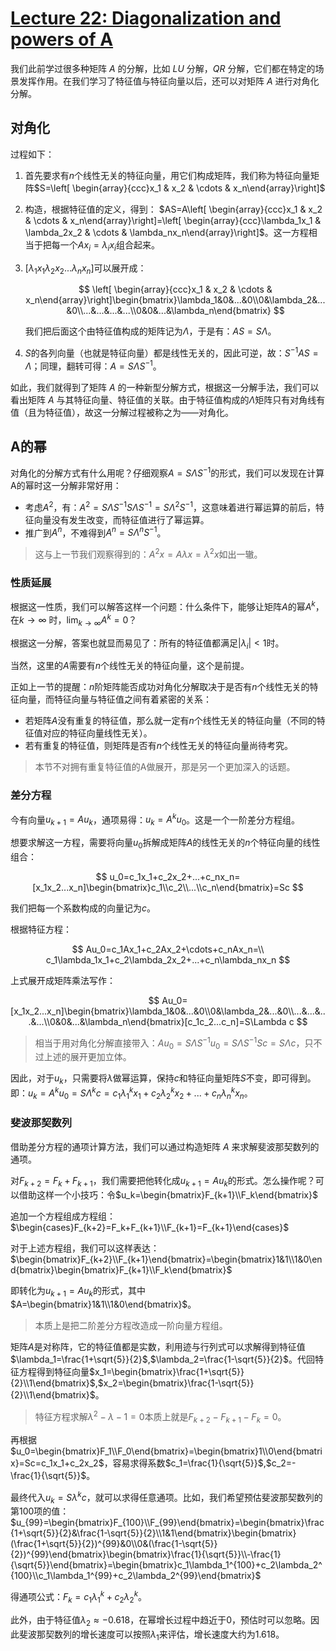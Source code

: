 # [Lecture 22: Diagonalization and powers of A](https://ocw.mit.edu/courses/18-06-linear-algebra-spring-2010/resources/lecture-22-diagonalization-and-powers-of-a/)

我们此前学过很多种矩阵 $A$  的分解，比如 $LU$  分解，$QR$ 分解，它们都在特定的场景发挥作用。在我们学习了特征值与特征向量以后，还可以对矩阵 $A$ 进行对角化分解。

## 对角化

过程如下：

1. 首先要求有$n$个线性无关的特征向量，用它们构成矩阵，我们称为特征向量矩阵$S=\left[ \begin{array}{ccc}x_1 & x_2 & \cdots & x_n\end{array}\right]$
2. 构造，根据特征值的定义，得到： $AS=A\left[ \begin{array}{ccc}x_1 & x_2 & \cdots & x_n\end{array}\right]=\left[ \begin{array}{ccc}\lambda_1x_1 & \lambda_2x_2 & \cdots & \lambda_nx_n\end{array}\right]$。这一方程相当于把每一个$Ax_i=\lambda_ix_i$组合起来。
3. $[\lambda_1x_1 \lambda_2x_2 ... \lambda_nx_n]$可以展开成：
    
    $$
    \left[ \begin{array}{ccc}x_1 & x_2 & \cdots & x_n\end{array}\right]\begin{bmatrix}\lambda_1&0&...&0\\0&\lambda_2&...&0\\...&...&...&...\\0&0&...&\lambda_n\end{bmatrix}
    $$
    
    我们把后面这个由特征值构成的矩阵记为$\Lambda$，于是有：$AS=S\Lambda$。
    
4. $S$的各列向量（也就是特征向量）都是线性无关的，因此可逆，故：$S^{-1}AS=\Lambda$；同理，翻转可得：$A=S\Lambda S^{-1}$。

如此，我们就得到了矩阵 $A$ 的一种新型分解方式，根据这一分解手法，我们可以看出矩阵 $A$ 与其特征向量、特征值的关联。由于特征值构成的$\Lambda$矩阵只有对角线有值（且为特征值），故这一分解过程被称之为——对角化。

## A的幂

对角化的分解方式有什么用呢？仔细观察$A=S\Lambda S^{-1}$的形式，我们可以发现在计算A的幂时这一分解非常好用：

- 考虑$A^2$，有：$A^2=S\Lambda S^{-1}S\Lambda S^{-1}=S\Lambda^2S^{-1}$，这意味着进行幂运算的前后，特征向量没有发生改变，而特征值进行了幂运算。
- 推广到$A^n$，不难得到$A^n=S\Lambda^nS^{-1}$。

> 这与上一节我们观察得到的：$A^2x=A\lambda x=\lambda^2x$如出一辙。
> 

### 性质延展

根据这一性质，我们可以解答这样一个问题：什么条件下，能够让矩阵$A$的幂$A^k$，在$k \to \infty$ 时，$\lim_{k\to\infty}A^k=0$？

根据这一分解，答案也就显而易见了：所有的特征值都满足$|\lambda_i|<1$时。

当然，这里的$A$需要有$n$个线性无关的特征向量，这个是前提。

正如上一节的提醒：$n$阶矩阵能否成功对角化分解取决于是否有$n$个线性无关的特征向量，而特征向量与特征值之间有着紧密的关系：

- 若矩阵$A$没有重复的特征值，那么就一定有$n$个线性无关的特征向量（不同的特征值对应的特征向量线性无关）。
- 若有重复的特征值，则矩阵是否有$n$个线性无关的特征向量尚待考究。

> 本节不对拥有重复特征值的A做展开，那是另一个更加深入的话题。
> 

### 差分方程

今有向量$u_{k+1}=Au_k$，通项易得：$u_k=A^ku_0$。这是一个一阶差分方程组。

想要求解这一方程，需要将向量$u_0$拆解成矩阵$A$的线性无关的$n$个特征向量的线性组合：

$$
u_0=c_1x_1+c_2x_2+...+c_nx_n=[x_1x_2...x_n]\begin{bmatrix}c_1\\c_2\\...\\c_n\end{bmatrix}=Sc
$$

我们把每一个系数构成的向量记为$c$。

根据特征方程：

$$
Au_0=c_1Ax_1+c_2Ax_2+\cdots+c_nAx_n=\\
c_1\lambda_1x_1+c_2\lambda_2x_2+...+c_n\lambda_nx_n
$$

上式展开成矩阵乘法写作：

$$
Au_0=[x_1x_2...x_n]\begin{bmatrix}\lambda_1&0&...&0\\0&\lambda_2&...&0\\...&...&...&...\\0&0&...&\lambda_n\end{bmatrix}[c_1c_2...c_n]=S\Lambda c
$$

> 相当于用对角化分解直接带入：$Au_0=S\Lambda S^{-1}u_0=S\Lambda S^{-1}Sc=S\Lambda c$，只不过上述的展开更加立体。
> 

因此，对于$u_k$，只需要将$\lambda$做幂运算，保持$c$和特征向量矩阵$S$不变，即可得到。即：$u_k=A^ku_0=S\Lambda^kc=c_1\lambda_1^kx_1+c_2\lambda_2^kx_2+...+c_n\lambda_n^kx_n$。

### 斐波那契数列

借助差分方程的通项计算方法，我们可以通过构造矩阵 $A$ 来求解斐波那契数列的通项。

对$F_{k+2}=F_k+F_{k+1}$，我们需要把他转化成$u_{k+1}=Au_k$的形式。怎么操作呢？可以借助这样一个小技巧：令$u_k=\begin{bmatrix}F_{k+1}\\F_k\end{bmatrix}$

追加一个方程组成方程组：$\begin{cases}F_{k+2}=F_k+F_{k+1}\\F_{k+1}=F_{k+1}\end{cases}$

对于上述方程组，我们可以这样表达：$\begin{bmatrix}F_{k+2}\\F_{k+1}\end{bmatrix}=\begin{bmatrix}1&1\\1&0\end{bmatrix}\begin{bmatrix}F_{k+1}\\F_k\end{bmatrix}$

即转化为$u_{k+1}=Au_k$的形式，其中$A=\begin{bmatrix}1&1\\1&0\end{bmatrix}$。

> 本质上是把二阶差分方程改造成一阶向量方程组。
> 

矩阵$A$是对称阵，它的特征值都是实数，利用迹与行列式可以求解得到特征值$\lambda_1=\frac{1+\sqrt{5}}{2}$,$\lambda_2=\frac{1-\sqrt{5}}{2}$。代回特征方程得到特征向量$x_1=\begin{bmatrix}\frac{1+\sqrt{5}}{2}\\1\end{bmatrix}$,$x_2=\begin{bmatrix}\frac{1-\sqrt{5}}{2}\\1\end{bmatrix}$。

> 特征方程求解$\lambda^2-\lambda-1=0$本质上就是$F_{k+2}-F_{k+1}-F_k=0$。
> 

再根据$u_0=\begin{bmatrix}F_1\\F_0\end{bmatrix}=\begin{bmatrix}1\\0\end{bmatrix}=Sc=c_1x_1+c_2x_2$，容易求得系数$c_1=\frac{1}{\sqrt{5}}$,$c_2=-\frac{1}{\sqrt{5}}$。

最终代入$u_k=S\lambda^kc$，就可以求得任意通项。比如，我们希望预估斐波那契数列的第100项的值：$u_{99}=\begin{bmatrix}F_{100}\\F_{99}\end{bmatrix}=\begin{bmatrix}\frac{1+\sqrt{5}}{2}&\frac{1-\sqrt{5}}{2}\\1&1\end{bmatrix}\begin{bmatrix}(\frac{1+\sqrt{5}}{2})^{99}&0\\0&(\frac{1-\sqrt{5}}{2})^{99}\end{bmatrix}\begin{bmatrix}\frac{1}{\sqrt{5}}\\-\frac{1}{\sqrt{5}}\end{bmatrix}=\begin{bmatrix}c_1\lambda_1^{100}+c_2\lambda_2^{100}\\c_1\lambda_1^{99}+c_2\lambda_2^{99}\end{bmatrix}$

得通项公式：$F_k=c_1\lambda_1^k+c_2\lambda_2^k$。

此外，由于特征值$\lambda_2 \approx -0.618$，在幂增长过程中趋近于0，预估时可以忽略。因此斐波那契数列的增长速度可以按照$\lambda_1$来评估，增长速度大约为1.618。
